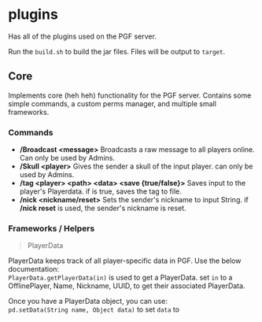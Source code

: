 





# plugins
Has all of the plugins used on the PGF server.

Run the `build.sh` to build the jar files. Files will be output to `target`.


## Core
Implements core (heh heh) functionality for the PGF server.
Contains some simple commands, a custom perms manager, and multiple small frameworks.
### Commands
- **/Broadcast \<message\>** Broadcasts a raw message to all players online. Can only be used by Admins.
- **/Skull \<player\>** Gives the sender a skull of the input player. can only be used by Admins.
- **/tag \<player\> \<path\> \<data\> \<save \{true/false\}\>** Saves input <data> to the player's Playerdata. if <save> is true, saves the tag to file.
- **/nick \<nickname/reset\>** Sets the sender's nickname to input String. if **/nick reset** is used, the sender's nickname is reset.
### Frameworks / Helpers
>PlayerData 

  PlayerData keeps track of all player-specific data in PGF. Use the below documentation:  
  `PlayerData.getPlayerData(in)`
  is used to get a PlayerData. set `in` to a OfflinePlayer, Name, Nickname, UUID, to get their associated PlayerData.  
  
  Once you have a PlayerData object, you can use:  
  `pd.setData(String name, Object data)` to set `data` to 

